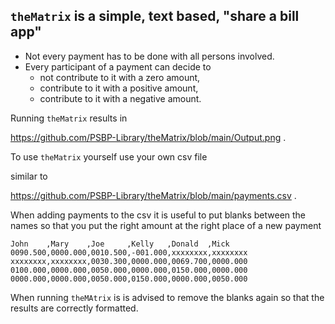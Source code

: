 ## `theMatrix` is a simple, text based, "share a bill app"

- Not every payment has to be done with all persons involved.
- Every participant of a payment can decide to 
  - not contribute to it with a zero amount,
  - contribute to it with a positive amount,
  - contribute to it with a negative amount.


Running `theMatrix` results in

https://github.com/PSBP-Library/theMatrix/blob/main/Output.png .

To use `theMatrix` yourself use your own csv file

similar to 

https://github.com/PSBP-Library/theMatrix/blob/main/payments.csv .

When adding payments to the csv it is useful to put blanks between the names
so that you put the right amount at the right place of a new payment

```
John    ,Mary    ,Joe     ,Kelly   ,Donald  ,Mick
0090.500,0000.000,0010.500,-001.000,xxxxxxxx,xxxxxxxx
xxxxxxxx,xxxxxxxx,0030.300,0000.000,0069.700,0000.000
0100.000,0000.000,0050.000,0000.000,0150.000,0000.000
0000.000,0000.000,0050.000,0150.000,0000.000,0050.000
```

When running `theMAtrix` is is advised to remove the blanks again
so that the results are correctly formatted.

